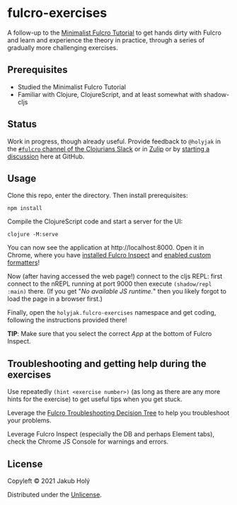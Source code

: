 # fulcro-exercises

A follow-up to the [Minimalist Fulcro Tutorial](https://fulcro-community.github.io/guides/tutorial-minimalist-fulcro/) to get hands dirty with Fulcro and learn and experience the theory in practice, through a series of gradually more challenging exercises.

## Prerequisites

* Studied the Minimalist Fulcro Tutorial
* Familiar with Clojure, ClojureScript, and at least somewhat with shadow-cljs

## Status

Work in progress, though already useful. Provide feedback to `@holyjak` in the [`#fulcro` channel of the Clojurians Slack](https://app.slack.com/client/T03RZGPFR/C68M60S4F) or in [Zulip](https://clojurians.zulipchat.com/) or by [starting a discussion](https://github.com/fulcro-community/fulcro-exercises/discussions) here at GitHub.

## Usage

Clone this repo, enter the directory. Then install prerequisites:

    npm install

Compile the ClojureScript code and start a server for the UI:

    clojure -M:serve

You can now see the application at http://localhost:8000. Open it in Chrome, where you have [installed Fulcro Inspect](https://book.fulcrologic.com/#_install_fulcro_inspect) and [enabled custom formatters](https://book.fulcrologic.com/#_configure_chrome_development_settings)!

Now (after having accessed the web page!) connect to the cljs REPL: first connect to the nREPL running at port 9000 then execute `(shadow/repl :main)` there. (If you get "_No available JS runtime._" then you likely forgot to load the page in a browser first.)

Finally, open the `holyjak.fulcro-exercises` namespace and get coding, following the instructions provided there!

**TIP**: Make sure that you select the correct _App_ at the bottom of Fulcro Inspect.

## Troubleshooting and getting help during the exercises

Use repeatedly `(hint <exercise number>)` (as long as there are any more hints for the exercise) to get useful tips when you get stuck.

Leverage the [Fulcro Troubleshooting Decision Tree](https://blog.jakubholy.net/2020/troubleshooting-fulcro/) to help you troubleshoot your problems.

Leverage Fulcro Inspect (especially the DB and perhaps Element tabs), check the Chrome JS Console for warnings and errors.

## License

Copyleft © 2021 Jakub Holý

Distributed under the [Unlicense](https://unlicense.org/).
